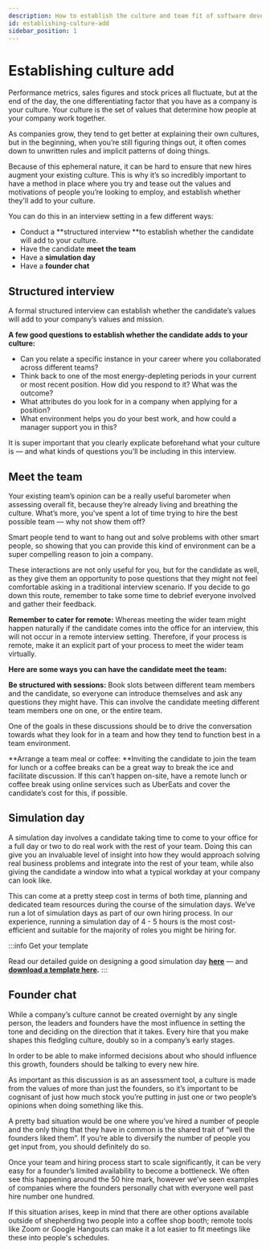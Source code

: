 ```yaml
---
description: How to establish the culture and team fit of software developers.
id: establishing-culture-add
sidebar_position: 1
---
```

# Establishing culture add

Performance metrics, sales figures and stock prices all fluctuate, but at the end of the day, the one differentiating factor that you have as a company is your culture. Your culture is the set of values that determine how people at your company work together.

As companies grow, they tend to get better at explaining their own cultures, but in the beginning, when you’re still figuring things out, it often comes down to unwritten rules and implicit patterns of doing things. 

Because of this ephemeral nature, it can be hard to ensure that new hires augment your existing culture. This is why it’s so incredibly important to have a method in place where you try and tease out the values and motivations of people you’re looking to employ, and establish whether they'll add to your culture.

You can do this in an interview setting in a few different ways:

* Conduct a **structured interview **to establish whether the candidate will add to your culture. 
* Have the candidate **meet the team**
* Have a **simulation day**
* Have a **founder chat**


## Structured interview

A formal structured interview can establish whether the candidate’s values will add to your company’s values and mission.

**A few good questions to establish whether the candidate adds to your culture:**


* Can you relate a specific instance in your career where you collaborated across different teams? 
* Think back to one of the most energy-depleting periods in your current or most recent position. How did you respond to it? What was the outcome?
* What attributes do you look for in a company when applying for a position?
* What environment helps you do your best work, and how could a manager support you in this?

It is super important that you clearly explicate beforehand what your culture is — and what kinds of questions you’ll be including in this interview.

## Meet the team

Your existing team’s opinion can be a really useful barometer when assessing overall fit, because they’re already living and breathing the culture. What’s more, you’ve spent a lot of time trying to hire the best possible team — why not show them off? 

Smart people tend to want to hang out and solve problems with other smart people, so showing that you can provide this kind of environment can be a super compelling reason to join a company.

These interactions are not only useful for you, but for the candidate as well, as they give them an opportunity to pose questions that they might not feel comfortable asking in a traditional interview scenario. If you decide to go down this route, remember to take some time to debrief everyone involved and gather their feedback.

**Remember to cater for remote:** Whereas meeting the wider team might happen naturally if the candidate comes into the office for an interview, this will not occur in a remote interview setting. Therefore, if your process is remote, make it an explicit part of your process to meet the wider team virtually. 

**Here are some ways you can have the candidate meet the team:**

**Be structured with sessions:** Book slots between different team members and the candidate, so everyone can introduce themselves and ask any questions they might have. This can involve the candidate meeting different team members one on one, or the entire team. 

One of the goals in these discussions should be to drive the conversation towards what they look for in a team and how they tend to function best in a team environment.

**Arrange a team meal or coffee: **Inviting the candidate to join the team for lunch or a coffee breaks can be a great way to break the ice and facilitate discussion. If this can’t happen on-site, have a remote lunch or coffee break using online services such as UberEats and cover the candidate’s cost for this, if possible. 


## Simulation day

A simulation day involves a candidate taking time to come to your office for a full day or two to do real work with the rest of your team. Doing this can give you an invaluable level of insight into how they would approach solving real business problems and integrate into the rest of your team, while also giving the candidate a window into what a typical workday at your company can look like.

This can come at a pretty steep cost in terms of both time, planning and dedicated team resources during the course of the simulation days. We’ve run a lot of simulation days as part of our own hiring process. In our experience, running a simulation day of 4 - 5 hours is the most cost-efficient and suitable for the majority of roles you might be hiring for. 

:::info Get your template

Read our detailed guide on designing a good simulation day **[here](https://www.offerzen.com/blog/how-offerzen-runs-simulation-days-to-grow-an-epic-team)** — and **[download a template here](https://docs.google.com/document/d/1E6O6fkLL_zStDfb79-QKvoZKxWj86X_sdTqMWfqnkoA/copy).**
:::

## Founder chat

While a company’s culture cannot be created overnight by any single person, the leaders and founders have the most influence in setting the tone and deciding on the direction that it takes. Every hire that you make shapes this fledgling culture, doubly so in a company’s early stages. 

In order to be able to make informed decisions about who should influence this growth, founders should be talking to every new hire.

As important as this discussion is as an assessment tool, a culture is made from the values of more than just the founders, so it’s important to be cognisant of just how much stock you’re putting in just one or two people’s opinions when doing something like this. 

A pretty bad situation would be one where you’ve hired a number of people and the only thing that they have in common is the shared trait of “well the founders liked them”. If you’re able to diversify the number of people you get input from, you should definitely do so.

Once your team and hiring process start to scale significantly, it can be very easy for a founder’s limited availability to become a bottleneck. We often see this happening around the 50 hire mark, however we’ve seen examples of companies where the founders personally chat with everyone well past hire number one hundred. 

If this situation arises, keep in mind that there are other options available outside of shepherding two people into a coffee shop booth; remote tools like Zoom or Google Hangouts can make it a lot easier to fit meetings like these into people's schedules.
